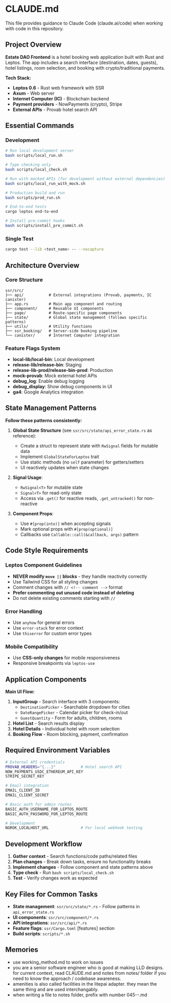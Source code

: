 # CLAUDE.md

This file provides guidance to Claude Code (claude.ai/code) when working with code in this repository.

## Project Overview

**Estate DAO Frontend** is a hotel booking web application built with Rust and Leptos. The app includes a search interface (destination, dates, guests), hotel listings, room selection, and booking with crypto/traditional payments.

**Tech Stack:**
- **Leptos 0.6** - Rust web framework with SSR
- **Axum** - Web server
- **Internet Computer (IC)** - Blockchain backend
- **Payment providers** - NowPayments (crypto), Stripe
- **External APIs** - Provab hotel search API

## Essential Commands

### Development
```bash
# Run local development server
bash scripts/local_run.sh

# Type checking only
bash scripts/local_check.sh

# Run with mocked APIs (for development without external dependencies)
bash scripts/local_run_with_mock.sh

# Production build and run
bash scripts/prod_run.sh

# End-to-end tests
cargo leptos end-to-end

# Install pre-commit hooks
bash scripts/install_pre_commit.sh
```

### Single Test
```bash
cargo test --lib <test_name> -- --nocapture
```

## Architecture Overview

### Core Structure
```
ssr/src/
├── api/           # External integrations (Provab, payments, IC canister)
├── app.rs         # Main app component and routing
├── component/     # Reusable UI components
├── page/          # Route-specific page components  
├── state/         # Global state management (follows specific patterns)
├── utils/         # Utility functions
├── ssr_booking/   # Server-side booking pipeline
└── canister/      # Internet Computer integration
```

### Feature Flags System
- **local-lib/local-bin**: Local development
- **release-lib/release-bin**: Staging 
- **release-lib-prod/release-bin-prod**: Production
- **mock-provab**: Mock external hotel APIs
- **debug_log**: Enable debug logging
- **debug_display**: Show debug components in UI
- **ga4**: Google Analytics integration

## State Management Patterns

**Follow these patterns consistently:**

1. **Global State Structure** (see `ssr/src/state/api_error_state.rs` as reference):
   - Create a struct to represent state with `RwSignal` fields for mutable data
   - Implement `GlobalStateForLeptos` trait
   - Use static methods (no `self` parameter) for getters/setters
   - UI reactively updates when state changes

2. **Signal Usage**:
   - `RwSignal<T>` for mutable state
   - `Signal<T>` for read-only state
   - Access via `.get()` for reactive reads, `.get_untracked()` for non-reactive

3. **Component Props**:
   - Use `#[prop(into)]` when accepting signals
   - Mark optional props with `#[prop(optional)]`
   - Callbacks use `Callable::call(&callback, args)` pattern

## Code Style Requirements

### Leptos Component Guidelines
- **NEVER modify `move ||` blocks** - they handle reactivity correctly
- Use Tailwind CSS for all styling changes
- Comment changes with `// <!-- comment -->` format
- **Prefer commenting out unused code instead of deleting**
- Do not delete existing comments starting with `//`

### Error Handling
- Use `anyhow` for general errors
- Use `error-stack` for error context
- Use `thiserror` for custom error types

### Mobile Compatibility
- Use **CSS-only changes** for mobile responsiveness
- Responsive breakpoints via `leptos-use`

## Application Components

**Main UI Flow:**
1. **InputGroup** - Search interface with 3 components:
   - `DestinationPicker` - Searchable dropdown for cities
   - `DateRangePicker` - Calendar picker for check-in/out
   - `GuestQuantity` - Form for adults, children, rooms
2. **Hotel List** - Search results display
3. **Hotel Details** - Individual hotel with room selection
4. **Booking Flow** - Room blocking, payment, confirmation

## Required Environment Variables

```bash
# External API credentials
PROVAB_HEADERS="{...}"           # Hotel search API
NOW_PAYMENTS_USDC_ETHEREUM_API_KEY
STRIPE_SECRET_KEY

# Email integration  
EMAIL_CLIENT_ID
EMAIL_CLIENT_SECRET

# Basic auth for admin routes
BASIC_AUTH_USERNAME_FOR_LEPTOS_ROUTE
BASIC_AUTH_PASSWORD_FOR_LEPTOS_ROUTE

# Development
NGROK_LOCALHOST_URL              # For local webhook testing
```

## Development Workflow

1. **Gather context** - Search functions/code paths/related files
2. **Plan changes** - Break down tasks, ensure no functionality breaks
3. **Implement changes** - Follow component and state patterns above
4. **Type check** - Run `bash scripts/local_check.sh`
5. **Test** - Verify changes work as expected

## Key Files for Common Tasks

- **State management**: `ssr/src/state/*.rs` - Follow patterns in `api_error_state.rs`
- **UI components**: `ssr/src/component/*.rs`
- **API integrations**: `ssr/src/api/*.rs`
- **Feature flags**: `ssr/Cargo.toml` [features] section
- **Build scripts**: `scripts/*.sh`

## Memories
- use working_method.md to work on issues
- you are a senior software engineer who is good at making LLD designs. for current context, read CLAUDE.md and notes from notes/ folder if you need to know the approach / codebase awareness.
- amenities is also called facilities in the litepai adapter. they mean the same thing and are used interchangably.
- when writing a file to notes folder, prefix with number 045-<type>-<filename>.md